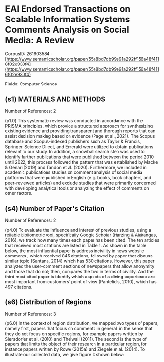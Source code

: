 # EAI Endorsed Transactions on Scalable Information Systems Comments Analysis on Social Media: A Review

CorpusID: 261603584 - [https://www.semanticscholar.org/paper/55a8bd7db99e91a292ff156a48f4116f02e930f4](https://www.semanticscholar.org/paper/55a8bd7db99e91a292ff156a48f4116f02e930f4)

Fields: Computer Science

## (s1) MATERIALS AND METHODS
Number of References: 2

(p1.0) This systematic review was conducted in accordance with the PRISMA principles, which provide a structured approach for synthesizing existing evidence and providing transparent and thorough reports that can assist decision making based on evidence (Page et al., 2021). The Scopus database and Scopus-indexed publishers such as Taylor & Francis, Springer, Science Direct, and Emerald were utilized to obtain publications relevant to our study. In addition, a snowball search step was used to identify further publications that were published between the period 2010 until 2022, this process followed the pattern that was established by Macke & Genari (2019) and Tandon et al. (2020). Furthermore, we included in academic publications studies on comment analysis of social media platforms that were published in English (e.g. books, book chapters, and peer-reviewed articles) and exclude studies that were primarily concerned with developing analytical tools or analyzing the effect of comments on other factors.
## (s4) Number of Paper's Citation
Number of References: 2

(p4.0) To evaluate the influence and interest of previous studies, using a reliable bibliometric tool, specifically Google Scholar (Harzing & Alakangas, 2016), we track how many times each paper has been cited. The ten articles that received most citations are listed in Table 1. As shown in the table below, the most influential paper is address incivility in news website comments , which received 845 citations, followed by paper that discuss similar topic (Santana, 2014) which has 530 citations. However, this paper analyzed the user-comment sections of newspapers that allow anonymity and those that do not; then, compares the two in terms of civility. And the third most cited paper is identify which aspects of a dining experience are most important from customers' point of view (Pantelidis, 2010), which has 497 citations. 
## (s6) Distribution of Regions
Number of References: 3

(p6.0) In the context of region distribution, we mapped two types of papers, namely first, papers that focus on comments in general, in the sense that they do not focus on specific regions, for example papers written by Siersdorfer et al. (2010) and Thelwall (2011). The second is the type of papers that limits the object of their research in a particular region, for instance papers written by Rowe (2015a) and Ziegele et al. (2014). To illustrate our collected data, we give figure 3 shown below:
